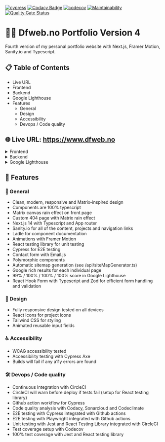 [![cypress](https://github.com/w3bdesign/dfweb-v4/actions/workflows/cypress.yml/badge.svg)](https://github.com/w3bdesign/dfweb-v4/actions/workflows/cypress.yml)
[![Codacy Badge](https://app.codacy.com/project/badge/Grade/3e803ad0f17146b78bbed9850eb1461f)](https://app.codacy.com/gh/w3bdesign/dfweb-v4/dashboard?utm_source=gh&utm_medium=referral&utm_content=&utm_campaign=Badge_grade)
[![codecov](https://codecov.io/gh/w3bdesign/dfweb-v4/graph/badge.svg?token=AHQW8WQ6U8)](https://codecov.io/gh/w3bdesign/dfweb-v4)
[![Maintainability](https://api.codeclimate.com/v1/badges/8d5cae5017b1a9698843/maintainability)](https://codeclimate.com/github/w3bdesign/dfweb-v4/maintainability)
[![Quality Gate Status](https://sonarcloud.io/api/project_badges/measure?project=w3bdesign_dfweb-v4&metric=alert_status)](https://sonarcloud.io/summary/new_code?id=w3bdesign_dfweb-v4)
 
# 👨‍💻 Dfweb.no Portfolio Version 4

Fourth version of my personal portfolio website with Next.js, Framer Motion, Sanity.io and Typescript.

## 📋 Table of Contents
- Live URL
- Frontend
- Backend
- Google Lighthouse
- Features
  - General
  - Design
  - Accessibility
  - Devops / Code quality

## 🌐 Live URL: <https://www.dfweb.no>

<details>
  <summary>Frontend</summary>
  <img src="https://github.com/user-attachments/assets/958aaa13-0f82-405d-b1d2-ff99588cf7c4" alt="Frontend Image" />
</details>

<details>
  <summary>Backend</summary>
  <img src="https://github.com/user-attachments/assets/67099a89-0cda-458a-9fcd-ab09b016ace4" alt="Backend Image" />
</details>

<details>
  <summary>Google Lighthouse</summary>
  <img src="https://github.com/user-attachments/assets/56616d37-be9f-4459-91f0-6906b189bd1b" alt="Google Lighthouse Image" />
</details>

## 🚀 Features

### 🌟 General

- Clean, modern, responsive and Matrix-inspired design
- Components are 100% typescript
- Matrix canvas rain effect on front page
- Custom 404 page with Matrix rain effect
- Next.js 14 with Typescript and App router
- Sanity.io for all of the content, projects and navigation links
- Ladle for component documentation
- Animations with Framer Motion
- React testing library for unit testing
- Cypress for E2E testing
- Contact form with Email.js
- Polymorphic components
- Automatic sitemap generation (see /api/siteMapGenerator.ts)
- Google rich results for each individual page
- 99% / 100% / 100% / 100% score in Google Lighthouse
- React Hook Form with Typescript and Zod for efficient form handling and validation

### 🎨 Design

- Fully responsive design tested on all devices
- React Icons for project icons
- Tailwind CSS for styling
- Animated reusable input fields

### ♿ Accessibility

- WCAG accessibility tested
- Accessibility testing with Cypress Axe
- Builds will fail if any a11y errors are found

### 🛠️ Devops / Code quality

- Continuous Integration with CircleCI
- CircleCI will warn before deploy if tests fail (setup for React testing library)
- Github action workflow for Cypress
- Code quality analysis with Codacy, Sonarcloud and Codeclimate
- E2E testing with Cypress integrated with Github actions
- E2E testing with Playwright integrated with Github actions
- Unit testing with Jest and React Testing Library integrated with CircleCI
- Test coverage setup with Codecov
- 100% test coverage with Jest and React testing library

